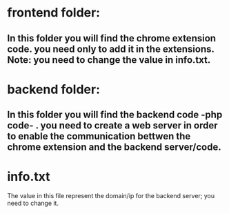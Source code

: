  
# frontend folder:
In this folder you will find the chrome extension code. you need only to add it in the extensions. 
<br/>
Note: you need to change the value in info.txt.
---------------------
# backend folder:
In this folder you will find the backend code -php code- . you need to create a web server in order to enable the communication bettwen the chrome extension and the backend server/code. 
-------------------------
# info.txt 
The value in this file represent the domain/ip for the backend server; you need to change it. 



